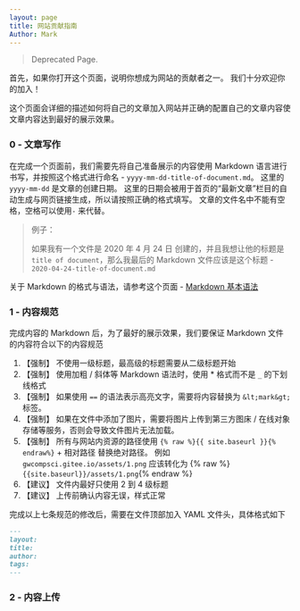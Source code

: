 ```yaml
---
layout: page
title: 网站贡献指南
Author: Mark
---
```


> Deprecated Page.

首先，如果你打开这个页面，说明你想成为网站的贡献者之一。 我们十分欢迎你的加入！

这个页面会详细的描述如何将自己的文章加入网站并正确的配置自己的文章内容使文章内容达到最好的展示效果。

### 0 - 文章写作

在完成一个页面前，我们需要先将自己准备展示的内容使用 Markdown 语言进行书写，并按照这个格式进行命名 - `yyyy-mm-dd-title-of-document.md`。 这里的 `yyyy-mm-dd` 是文章的创建日期。 这里的日期会被用于首页的“最新文章”栏目的自动生成与网页链接生成，所以请按照正确的格式填写。 文章的文件名中不能有空格，空格可以使用`-` 来代替。

> 例子：
>
> 如果我有一个文件是 2020 年 4 月 24 日 创建的，并且我想让他的标题是 `title of document`，那么我最后的 Markdown 文件应该是这个标题 - `2020-04-24-title-of-document.md`

<div class="info">
	<p>关于 Markdown 的格式与语法，请参考这个页面 - <a href="https://markdown.com.cn/basic-syntax/">Markdown 基本语法</a></p>
</div>

### 1 - 内容规范

完成内容的 Markdown 后，为了最好的展示效果，我们要保证 Markdown 文件的内容符合以下的内容规范

1. 【强制】 不使用一级标题，最高级的标题需要从二级标题开始
2. 【强制】 使用加粗 / 斜体等 Markdown 语法时，使用 \* 格式而不是 `_` 的下划线格式
3. 【强制】 如果使用 `==` 的语法表示高亮文字，需要将内容替换为 `&lt;mark&gt;` 标签。
4. 【强制】 如果在文件中添加了图片，需要将图片上传到第三方图床 / 在线对象存储等服务，否则会导致文件图片无法加载。
5. 【强制】 所有与网站内资源的路径使用 `{% raw %}{{ site.baseurl }}{% endraw%}` + 相对路径 替换绝对路径。 例如 `gwcompsci.gitee.io/assets/1.png` 应该转化为 {% raw %}`{{site.baseurl}}/assets/1.png`{% endraw %}
6. 【建议】 文件内最好只使用 2 到 4 级标题
7. 【建议】 上传前确认内容无误，样式正常

完成以上七条规范的修改后，需要在文件顶部加入 YAML 文件头，具体格式如下

```markdown
---
layout: 
title: 
author: 
tags: 
---
```

### 2 - 内容上传


